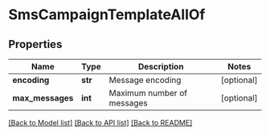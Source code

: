 # SmsCampaignTemplateAllOf

## Properties
Name | Type | Description | Notes
------------ | ------------- | ------------- | -------------
**encoding** | **str** | Message encoding | [optional] 
**max_messages** | **int** | Maximum number of messages | [optional] 

[[Back to Model list]](../README.md#documentation-for-models) [[Back to API list]](../README.md#documentation-for-api-endpoints) [[Back to README]](../README.md)


